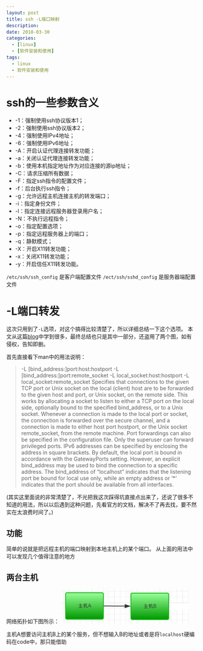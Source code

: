 ```yaml
---
layout: post
title: ssh -L端口映射
description: 
date: 2018-03-30
categories: 
  - [linux]
  - [软件安装和使用] 
tags:
  - linux
  - 软件安装和使用
---
```


# ssh的一些参数含义

*    -1：强制使用ssh协议版本1；
*    -2：强制使用ssh协议版本2；
*    -4：强制使用IPv4地址；
*    -6：强制使用IPv6地址；
*    -A：开启认证代理连接转发功能；
*    -a：关闭认证代理连接转发功能；
*    -b：使用本机指定地址作为对应连接的源ip地址；
*    -C：请求压缩所有数据；
*    -F：指定ssh指令的配置文件；
*    -f：后台执行ssh指令；
*    -g：允许远程主机连接主机的转发端口；
*    -i：指定身份文件；
*    -l：指定连接远程服务器登录用户名；
*    -N：不执行远程指令；
*    -o：指定配置选项；
*    -p：指定远程服务器上的端口；
*    -q：静默模式；
*    -X：开启X11转发功能；
*    -x：关闭X11转发功能；
*    -y：开启信任X11转发功能。

`/etc/ssh/ssh_config` 是客户端配置文件
`/ect/ssh/sshd_config`  是服务器端配置文件

# -L端口转发

这次只用到了`-L`选项，对这个搞得比较清楚了，所以详细总结一下这个选项。
本文从这篇[blog](https://www.cnblogs.com/xuxiuxiu/p/6269538.html)中学到很多，最终总结也只是其中一部分，还盗用了两个图，如有侵权，告知即删。

首先直接看下man中的用法说明：
> -L [bind_address:]port:host:hostport
> -L [bind_address:]port:remote_socket
> -L local_socket:host:hostport
> -L local_socket:remote_socket
>    Specifies that connections to the given TCP port or Unix socket on the local (client) host are to be forwarded to the given host and port, or Unix socket, on the remote side.  This works by allocating a socket to listen to either a TCP port on the local side, optionally bound to the specified bind_address, or to a Unix socket.  Whenever a connection is made to the local port or socket, the connection is forwarded over the secure channel, and a connection is made to either host port hostport, or the Unix  socket remote_socket, from the remote machine.
>    Port forwardings can also be specified in the configuration file.  Only the superuser can forward privileged ports.  IPv6 addresses can be specified by enclosing the address in square brackets.
>    By default, the local port is bound in accordance with the GatewayPorts setting.  However, an explicit bind_address may be used to bind the connection to a specific address.  The bind_address of “localhost” indicates that the listening port be bound for local use only, while an empty address or ‘*’ indicates that the port should be available from all interfaces.  

(其实这里面说的非常清楚了，不光把我这次踩得坑直接点出来了，还说了很多不知道的用法，所以以后遇到这种问题，先看官方的文档，解决不了再去找，要不然实在太浪费时间了。)

## 功能  
简单的说就是把远程主机的端口映射到本地主机上的某个端口。
从上面的用法中可以发现几个值得注意的地方


## 两台主机
网络拓扑如下图所示：
![](/images/2host.jpg)

主机A想要访问主机B上的某个服务，但不想输入B的地址或者是将`localhost`硬编码在code中，那只能借助




